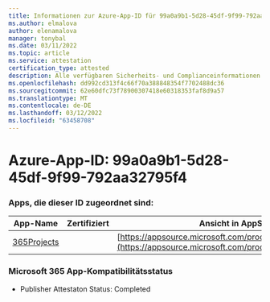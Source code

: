 ```yaml
---
title: Informationen zur Azure-App-ID für 99a0a9b1-5d28-45df-9f99-792aa32795f4
ms.author: elmalova
author: elenamalova
manager: tonybal
ms.date: 03/11/2022
ms.topic: article
ms.service: attestation
certification_type: attested
description: Alle verfügbaren Sicherheits- und Complianceinformationen für 99a0a9b1-5d28-45df-9f99-792aa32795f4.
ms.openlocfilehash: dd992cd313f4c66f70a388848354f7702488dc36
ms.sourcegitcommit: 62e60dfc73f78900307418e60318353faf8d9a57
ms.translationtype: MT
ms.contentlocale: de-DE
ms.lasthandoff: 03/12/2022
ms.locfileid: "63458708"
---
```

# <a name="azure-app-id-99a0a9b1-5d28-45df-9f99-792aa32795f4"></a>Azure-App-ID: 99a0a9b1-5d28-45df-9f99-792aa32795f4


### <a name="apps-associated-with-this-id"></a>Apps, die dieser ID zugeordnet sind:
| **App-Name** | **Zertifiziert** | **Ansicht in AppSource** |
|--------------|---------------|-----------------------|
| [365Projects](../forward/WA200002160) |  | [https://appsource.microsoft.com/product/office/WA200002160](https://appsource.microsoft.com/product/office/WA200002160) |

### <a name="microsoft-365-app-compliance-status"></a>Microsoft 365 App-Kompatibilitätsstatus
- Publisher Attestaton Status: Completed
